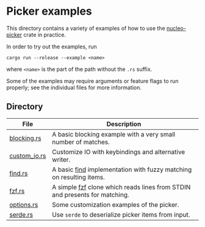# Picker examples
This directory contains a variety of examples of how to use the [nucleo-picker](https://docs.rs/nucleo-picker/latest/nucleo_picker/) crate in practice.

In order to try out the examples, run
```
cargo run --release --example <name>
```
where `<name>` is the part of the path without the `.rs` suffix.

Some of the examples may require arguments or feature flags to run properly; see the individual files for more information.

## Directory

File                         | Description
-----------------------------|------------
[blocking.rs](blocking.rs)   | A basic blocking example with a very small number of matches.
[custom_io.rs](custom_io.rs) | Customize IO with keybindings and alternative writer.
[find.rs](find.rs)           | A basic [find](https://en.wikipedia.org/wiki/Find_(Unix)) implementation with fuzzy matching on resulting items.
[fzf.rs](fzf.rs)             | A simple [fzf](https://github.com/junegunn/fzf) clone which reads lines from STDIN and presents for matching.
[options.rs](options.rs)     | Some customization examples of the picker.
[serde.rs](serde.rs)         | Use `serde` to deserialize picker items from input.
